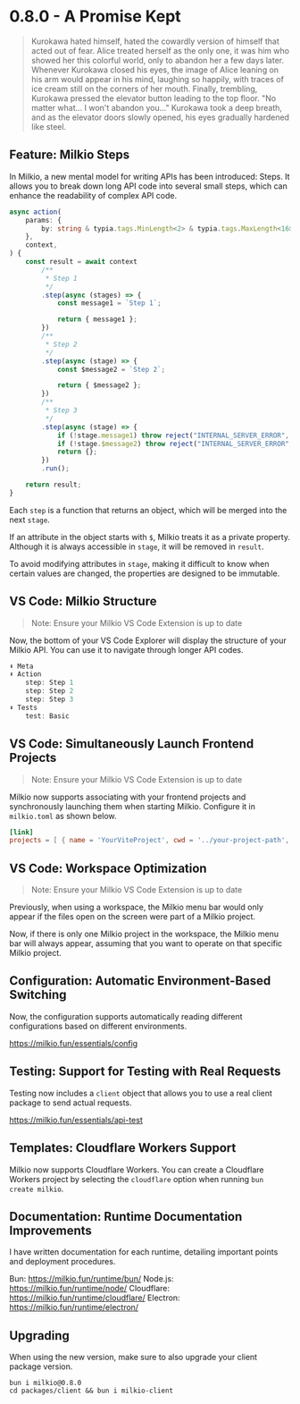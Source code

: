 # 0.8.0 - A Promise Kept

> Kurokawa hated himself, hated the cowardly version of himself that acted out of fear.
> Alice treated herself as the only one, it was him who showed her this colorful world, only to abandon her a few days later.
> Whenever Kurokawa closed his eyes, the image of Alice leaning on his arm would appear in his mind, laughing so happily, with traces of ice cream still on the corners of her mouth.
> Finally, trembling, Kurokawa pressed the elevator button leading to the top floor.
> "No matter what... I won't abandon you..." Kurokawa took a deep breath, and as the elevator doors slowly opened, his eyes gradually hardened like steel.

## Feature: Milkio Steps

In Milkio, a new mental model for writing APIs has been introduced: Steps. It allows you to break down long API code into several small steps, which can enhance the readability of complex API code.

```ts
async action(
	params: {
		by: string & typia.tags.MinLength<2> & typia.tags.MaxLength<16>;
	},
	context,
) {
	const result = await context
		/**
		 * Step 1
		 */
		.step(async (stages) => {
			const message1 = `Step 1`;

			return { message1 };
		})
		/**
		 * Step 2
		 */
		.step(async (stage) => {
			const $message2 = `Step 2`;

			return { $message2 };
		})
		/**
		 * Step 3
		 */
		.step(async (stage) => {
			if (!stage.message1) throw reject("INTERNAL_SERVER_ERROR", undefined);
			if (!stage.$message2) throw reject("INTERNAL_SERVER_ERROR", undefined);
			return {};
		})
		.run();

	return result;
}
```

Each `step` is a function that returns an object, which will be merged into the next `stage`.

If an attribute in the object starts with `$`, Milkio treats it as a private property. Although it is always accessible in `stage`, it will be removed in `result`.

To avoid modifying attributes in `stage`, making it difficult to know when certain values are changed, the properties are designed to be immutable.

## VS Code: Milkio Structure

> Note: Ensure your Milkio VS Code Extension is up to date

Now, the bottom of your VS Code Explorer will display the structure of your Milkio API. You can use it to navigate through longer API codes.

```ts
⬇️ Meta
⬇️ Action
    step: Step 1
    step: Step 2
    step: Step 3
⬇️ Tests
    test: Basic
```

## VS Code: Simultaneously Launch Frontend Projects

> Note: Ensure your Milkio VS Code Extension is up to date

Milkio now supports associating with your frontend projects and synchronously launching them when starting Milkio. Configure it in `milkio.toml` as shown below.

```toml
[link]
projects = [ { name = 'YourViteProject', cwd = '../your-project-path', script = 'bun run dev' }, ]
```

## VS Code: Workspace Optimization

> Note: Ensure your Milkio VS Code Extension is up to date

Previously, when using a workspace, the Milkio menu bar would only appear if the files open on the screen were part of a Milkio project.

Now, if there is only one Milkio project in the workspace, the Milkio menu bar will always appear, assuming that you want to operate on that specific Milkio project.

## Configuration: Automatic Environment-Based Switching

Now, the configuration supports automatically reading different configurations based on different environments.

https://milkio.fun/essentials/config

## Testing: Support for Testing with Real Requests

Testing now includes a `client` object that allows you to use a real client package to send actual requests.

https://milkio.fun/essentials/api-test

## Templates: Cloudflare Workers Support

Milkio now supports Cloudflare Workers. You can create a Cloudflare Workers project by selecting the `cloudflare` option when running `bun create milkio`.

## Documentation: Runtime Documentation Improvements

I have written documentation for each runtime, detailing important points and deployment procedures.

Bun: https://milkio.fun/runtime/bun/
Node.js: https://milkio.fun/runtime/node/
Cloudflare: https://milkio.fun/runtime/cloudflare/
Electron: https://milkio.fun/runtime/electron/

## Upgrading

When using the new version, make sure to also upgrade your client package version.

```
bun i milkio@0.8.0
cd packages/client && bun i milkio-client
```
